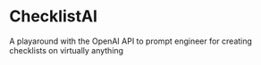 # ChecklistAI
A playaround with the OpenAI API to prompt engineer for creating checklists on virtually anything
